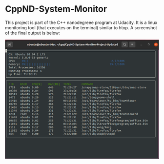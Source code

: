 # CppND-System-Monitor

This project is part of the C++ nanodegreee program at Udacity. It is a linux monitoring tool (that executes on the terminal) similar to htop. A screenshot of the final output is below:

![System Monitor](images/monitor_output.png)

